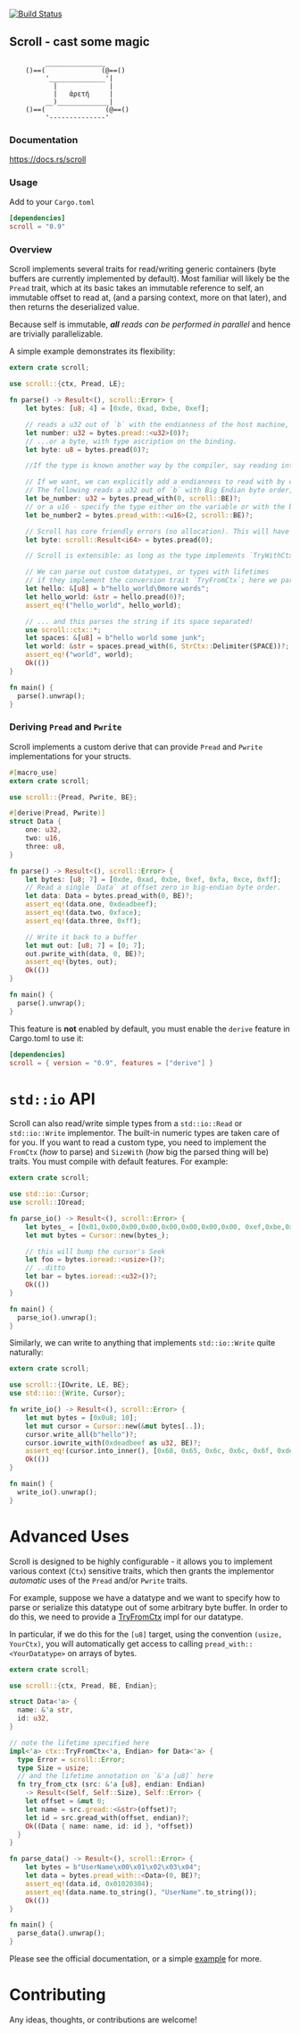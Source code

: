  [![Build Status](https://travis-ci.org/m4b/scroll.svg?branch=master)](https://travis-ci.org/m4b/scroll)
## Scroll - cast some magic

```text
         _______________
    ()==(              (@==()
         '______________'|
           |             |
           |   ἀρετή     |
         __)_____________|
    ()==(               (@==()
         '--------------'

```

### Documentation

https://docs.rs/scroll

### Usage

Add to your `Cargo.toml`

```toml
[dependencies]
scroll = "0.9"
```

### Overview

Scroll implements several traits for read/writing generic containers (byte buffers are currently implemented by default). Most familiar will likely be the `Pread` trait, which at its basic takes an immutable reference to self, an immutable offset to read at, (and a parsing context, more on that later), and then returns the deserialized value.

Because self is immutable, _**all** reads can be performed in parallel_ and hence are trivially parallelizable.

A simple example demonstrates its flexibility:

```rust
extern crate scroll;

use scroll::{ctx, Pread, LE};

fn parse() -> Result<(), scroll::Error> {
    let bytes: [u8; 4] = [0xde, 0xad, 0xbe, 0xef];

    // reads a u32 out of `b` with the endianness of the host machine, at offset 0, turbofish-style
    let number: u32 = bytes.pread::<u32>(0)?;
    // ...or a byte, with type ascription on the binding.
    let byte: u8 = bytes.pread(0)?;

    //If the type is known another way by the compiler, say reading into a struct field, we can omit the turbofish, and type ascription altogether!

    // If we want, we can explicitly add a endianness to read with by calling `pread_with`.
    // The following reads a u32 out of `b` with Big Endian byte order, at offset 0
    let be_number: u32 = bytes.pread_with(0, scroll::BE)?;
    // or a u16 - specify the type either on the variable or with the beloved turbofish
    let be_number2 = bytes.pread_with::<u16>(2, scroll::BE)?;

    // Scroll has core friendly errors (no allocation). This will have the type `scroll::Error::BadOffset` because it tried to read beyond the bound
    let byte: scroll::Result<i64> = bytes.pread(0);

    // Scroll is extensible: as long as the type implements `TryWithCtx`, then you can read your type out of the byte array!

    // We can parse out custom datatypes, or types with lifetimes
    // if they implement the conversion trait `TryFromCtx`; here we parse a C-style \0 delimited &str (safely)
    let hello: &[u8] = b"hello_world\0more words";
    let hello_world: &str = hello.pread(0)?;
    assert_eq!("hello_world", hello_world);

    // ... and this parses the string if its space separated!
    use scroll::ctx::*;
    let spaces: &[u8] = b"hello world some junk";
    let world: &str = spaces.pread_with(6, StrCtx::Delimiter(SPACE))?;
    assert_eq!("world", world);
    Ok(())
}

fn main() {
  parse().unwrap();
}
```

### Deriving `Pread` and `Pwrite`

Scroll implements a custom derive that can provide `Pread` and `Pwrite` implementations for your structs.

``` rust
#[macro_use]
extern crate scroll;

use scroll::{Pread, Pwrite, BE};

#[derive(Pread, Pwrite)]
struct Data {
    one: u32,
    two: u16,
    three: u8,
}

fn parse() -> Result<(), scroll::Error> {
    let bytes: [u8; 7] = [0xde, 0xad, 0xbe, 0xef, 0xfa, 0xce, 0xff];
    // Read a single `Data` at offset zero in big-endian byte order.
    let data: Data = bytes.pread_with(0, BE)?;
    assert_eq!(data.one, 0xdeadbeef);
    assert_eq!(data.two, 0xface);
    assert_eq!(data.three, 0xff);

    // Write it back to a buffer
    let mut out: [u8; 7] = [0; 7];
    out.pwrite_with(data, 0, BE)?;
    assert_eq!(bytes, out);
    Ok(())
}

fn main() {
  parse().unwrap();
}
```

This feature is **not** enabled by default, you must enable the `derive` feature in Cargo.toml to use it:

```toml
[dependencies]
scroll = { version = "0.9", features = ["derive"] }
```

# `std::io` API

Scroll can also read/write simple types from a `std::io::Read` or `std::io::Write` implementor. The  built-in numeric types are taken care of for you.  If you want to read a custom type, you need to implement the `FromCtx` (_how_ to parse) and `SizeWith` (_how_ big the parsed thing will be) traits.  You must compile with default features. For example:

```rust
extern crate scroll;

use std::io::Cursor;
use scroll::IOread;

fn parse_io() -> Result<(), scroll::Error> {
    let bytes_ = [0x01,0x00,0x00,0x00,0x00,0x00,0x00,0x00, 0xef,0xbe,0x00,0x00,];
    let mut bytes = Cursor::new(bytes_);

    // this will bump the cursor's Seek
    let foo = bytes.ioread::<usize>()?;
    // ..ditto
    let bar = bytes.ioread::<u32>()?;
    Ok(())
}

fn main() {
  parse_io().unwrap();
}
```

Similarly, we can write to anything that implements `std::io::Write` quite naturally:

```rust
extern crate scroll;

use scroll::{IOwrite, LE, BE};
use std::io::{Write, Cursor};

fn write_io() -> Result<(), scroll::Error> {
    let mut bytes = [0x0u8; 10];
    let mut cursor = Cursor::new(&mut bytes[..]);
    cursor.write_all(b"hello")?;
    cursor.iowrite_with(0xdeadbeef as u32, BE)?;
    assert_eq!(cursor.into_inner(), [0x68, 0x65, 0x6c, 0x6c, 0x6f, 0xde, 0xad, 0xbe, 0xef, 0x0]);
    Ok(())
}

fn main() {
  write_io().unwrap();
}
```

# Advanced Uses

Scroll is designed to be highly configurable - it allows you to implement various context (`Ctx`) sensitive traits, which then grants the implementor _automatic_ uses of the `Pread` and/or `Pwrite` traits.

For example, suppose we have a datatype and we want to specify how to parse or serialize this datatype out of some arbitrary
byte buffer. In order to do this, we need to provide a [TryFromCtx](trait.TryFromCtx.html) impl for our datatype.

In particular, if we do this for the `[u8]` target, using the convention `(usize, YourCtx)`, you will automatically get access to
calling `pread_with::<YourDatatype>` on arrays of bytes.

```rust
extern crate scroll;

use scroll::{ctx, Pread, BE, Endian};

struct Data<'a> {
  name: &'a str,
  id: u32,
}

// note the lifetime specified here
impl<'a> ctx::TryFromCtx<'a, Endian> for Data<'a> {
  type Error = scroll::Error;
  type Size = usize;
  // and the lifetime annotation on `&'a [u8]` here
  fn try_from_ctx (src: &'a [u8], endian: Endian)
    -> Result<(Self, Self::Size), Self::Error> {
    let offset = &mut 0;
    let name = src.gread::<&str>(offset)?;
    let id = src.gread_with(offset, endian)?;
    Ok((Data { name: name, id: id }, *offset))
  }
}

fn parse_data() -> Result<(), scroll::Error> {
    let bytes = b"UserName\x00\x01\x02\x03\x04";
    let data = bytes.pread_with::<Data>(0, BE)?;
    assert_eq!(data.id, 0x01020304);
    assert_eq!(data.name.to_string(), "UserName".to_string());
    Ok(())
}

fn main() {
  parse_data().unwrap();
}
```

Please see the official documentation, or a simple [example](examples/data_ctx.rs) for more.

# Contributing

Any ideas, thoughts, or contributions are welcome!
